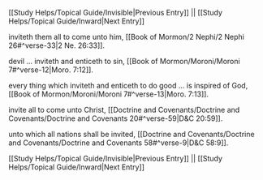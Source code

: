 [[Study Helps/Topical Guide/Invisible|Previous Entry]]  ||  [[Study Helps/Topical Guide/Inward|Next Entry]]

 inviteth them all to come unto him, [[Book of Mormon/2 Nephi/2 Nephi 26#^verse-33|2 Ne. 26:33]].

 devil ... inviteth and enticeth to sin, [[Book of Mormon/Moroni/Moroni 7#^verse-12|Moro. 7:12]].

 every thing which inviteth and enticeth to do good ... is inspired of God, [[Book of Mormon/Moroni/Moroni 7#^verse-13|Moro. 7:13]].

 invite all to come unto Christ, [[Doctrine and Covenants/Doctrine and Covenants/Doctrine and Covenants 20#^verse-59|D&C 20:59]].

 unto which all nations shall be invited, [[Doctrine and Covenants/Doctrine and Covenants/Doctrine and Covenants 58#^verse-9|D&C 58:9]].

[[Study Helps/Topical Guide/Invisible|Previous Entry]]  ||  [[Study Helps/Topical Guide/Inward|Next Entry]]